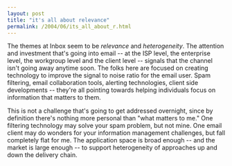 ```yaml
---
layout: post
title: "it's all about relevance"
permalink: /2004/06/its_all_about_r.html
---
```


<p>The themes at Inbox seem to be <em>relevance</em> and <em>heterogeneity</em>. The attention and investment that's going into email -- at the ISP level, the enterprise level, the workgroup level and the client level -- signals that the channel isn't going away anytime soon. The folks here are focused on creating technology to improve the signal to noise ratio for the email user. Spam filtering, email collaboration tools, alerting technologies, client side developments -- they're all pointing towards helping individuals focus on information that matters to them. </p>

<p>This is not a challenge that's going to get addressed overnight, since by definition there's nothing more personal than "what matters to me." One filtering technology may solve your spam problem, but not mine. One email client may do wonders for your information management challenges, but fall completely flat for me. The application space is broad enough -- and the market is large enough -- to support heterogeneity of approaches up and down the delivery chain.</p>


